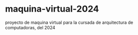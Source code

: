 # maquina-virtual-2024
proyecto de maquina virtual para la cursada de arquitectura de computadoras, del 2024

